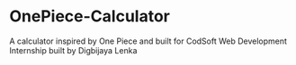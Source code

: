 # OnePiece-Calculator
A calculator inspired by One Piece and built for CodSoft Web Development Internship built by Digbijaya Lenka
